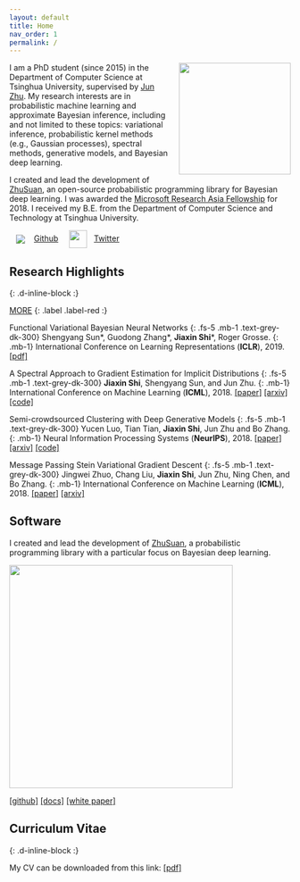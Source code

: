 ```yaml
---
layout: default
title: Home
nav_order: 1
permalink: /
---
```


<img style="width:200px;float:right;margin:0 0px 16px 16px" src="{{site.url}}/assets/images/jiaxin.jpg">

I am a PhD student (since 2015) in the Department of Computer Science at Tsinghua University, supervised by [Jun Zhu](http://ml.cs.tsinghua.edu.cn/~jun). My research interests are in probabilistic machine learning and approximate Bayesian inference, including and not limited to these topics: variational inference, probabilistic kernel methods (e.g., Gaussian processes), spectral methods, generative models, and Bayesian deep learning.

I created and lead the development of [ZhuSuan](https://github.com/thu-ml/zhusuan), an open-source probabilistic programming library for Bayesian deep learning. I was awarded the [Microsoft Research Asia Fellowship](https://www.microsoft.com/en-us/research/academic-program/fellowships-microsoft-research-asia/#!fellows) for 2018. I received my B.E. from the Department of Computer Science and Technology at Tsinghua University.

<a href="https://github.com/thjashin"><img style="vertical-align: middle; margin: 0 16px 0 12px" src="{{site.url}}/assets/images/github/GitHub-Mark-32px.png" >Github</a>
<a href="https://twitter.com/thjashin"><img style="width:32px; vertical-align: middle; margin: 0 12px 0 16px" src="{{site.url}}/assets/images/twitter/Twitter_Logo_Blue.png" >Twitter</a>

## Research Highlights
{: .d-inline-block :}

<a href="{{site.url}}/publications.html" style="color:inherit;">MORE</a> 
{: .label .label-red :}
<!-- {: .fs-9 } -->

Functional Variational Bayesian Neural Networks
{: .fs-5 .mb-1 .text-grey-dk-300}
Shengyang Sun\*, Guodong Zhang\*, **Jiaxin Shi**\*, Roger Grosse.
{: .mb-1}
International Conference on Learning Representations (**ICLR**), 2019.
[[pdf]](https://openreview.net/pdf?id=rkxacs0qY7)

A Spectral Approach to Gradient Estimation for Implicit Distributions
{: .fs-5 .mb-1 .text-grey-dk-300}
**Jiaxin Shi**, Shengyang Sun, and Jun Zhu.
{: .mb-1}
International Conference on Machine Learning (**ICML**), 2018. 
[[paper]](http://proceedings.mlr.press/v80/shi18a/shi18a.pdf)
[[arxiv]](https://arxiv.org/abs/1806.02925)
[[code]](https://github.com/thjashin/spectral-stein-grad)

Semi-crowdsourced Clustering with Deep Generative Models
{: .fs-5 .mb-1 .text-grey-dk-300}
Yucen Luo, Tian Tian, **Jiaxin Shi**, Jun Zhu and Bo Zhang. 
{: .mb-1}
Neural Information Processing Systems (**NeurIPS**), 2018.
[[paper]](https://papers.nips.cc/paper/7583-semi-crowdsourced-clustering-with-deep-generative-models.pdf)
[[arxiv]](https://arxiv.org/abs/1810.11971)
[[code]](https://github.com/xinmei9322/semicrowd)

Message Passing Stein Variational Gradient Descent
{: .fs-5 .mb-1 .text-grey-dk-300}
Jingwei Zhuo, Chang Liu, **Jiaxin Shi**, Jun Zhu, Ning Chen, and Bo Zhang.
{: .mb-1}
International Conference on Machine Learning (**ICML**), 2018. 
[[paper]](http://proceedings.mlr.press/v80/zhuo18a/zhuo18a.pdf)
[[arxiv]](https://arxiv.org/abs/1711.04425)

## Software

I created and lead the development of [ZhuSuan](https://github.com/thu-ml/zhusuan), a probabilistic programming library with a particular focus on Bayesian deep learning. 

<img style=" width: 400px;margin: 0 0 0 0" src="{{site.url}}/assets/images/zhusuan.png">

<!--
ZhuSuan: A Library for Bayesian Deep Learning
{: .fs-6 .fw-300 }

[GitHub](https://github.com/thu-ml/zhusuan){: .btn .btn-primary .fs-5 .mb-4 .mb-md-0 .mr-2 } [Documentation](https://zhusuan.readthedocs.io){: .btn .fs-5 }

-->

[[github]](https://github.com/thu-ml/zhusuan) [[docs]](https://zhusuan.readthedocs.io) [[white paper]](https://arxiv.org/abs/1709.05870)

## Curriculum Vitae
{: .d-inline-block :}

My CV can be downloaded from this link: [[pdf]](http://ml.cs.tsinghua.edu.cn/~jiaxin/Curriculum_Vitae.pdf)
